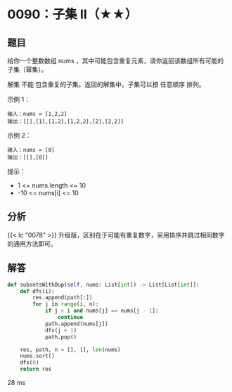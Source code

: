 # 0090：子集 II（★★）


## 题目

给你一个整数数组 nums ，其中可能包含重复元素，请你返回该数组所有可能的子集（幂集）。

解集 不能 包含重复的子集。返回的解集中，子集可以按 任意顺序 排列。


示例 1：

    输入：nums = [1,2,2]
    输出：[[],[1],[1,2],[1,2,2],[2],[2,2]]

示例 2：
    
    输入：nums = [0]
    输出：[[],[0]]
	

提示：
- 1 <= nums.length <= 10
- -10 <= nums[i] <= 10
     

## 分析

{{< lc "0078" >}} 升级版，区别在于可能有重复数字，采用排序并跳过相同数字的通用方法即可。

## 解答

```python
def subsetsWithDup(self, nums: List[int]) -> List[List[int]]:
    def dfs(i):
        res.append(path[:])
        for j in range(i, n):
            if j > i and nums[j] == nums[j - 1]:
                continue
            path.append(nums[j])
            dfs(j + 1)
            path.pop()

    res, path, n = [], [], len(nums)
    nums.sort()
    dfs(0)
    return res
```
28 ms
